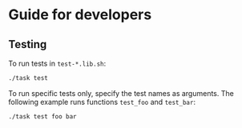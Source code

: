 <!-- +INCLUDE: ./DEVELOPMENT.md -->
# Guide for developers

## Testing

To run tests in `test-*.lib.sh`:
```bash
./task test
```

To run specific tests only, specify the test names as arguments. The following example runs functions `test_foo` and `test_bar`:

```bash
./task test foo bar
```
<!-- +END -->
